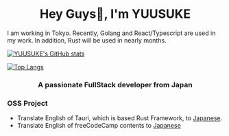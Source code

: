 <h1 align="center">Hey Guys👋, I'm YUUSUKE</h1>

I am working in Tokyo.
Recently, Golang and React/Typescript are used in my work. In addition, Rust will be used in nearly months.

[![YUUSUKE's GitHub stats](https://github-readme-stats.vercel.app/api?username=YUUSUKE18&theme=vue-dark&show_icons=true)](https://github.com/S-guchi/github-readme-stats)

[![Top Langs](https://github-readme-stats.vercel.app/api/top-langs/?username=YUUSUKE18&theme=vue-dark&show_icons=true&layout=compact)](https://github.com/S-guchi/github-readme-stats)

<h3 align="center">A passionate FullStack developer from Japan</h3>

<p align="left">
</p>



<h3>OSS Project</h3>
<ul>
<li>
Translate English of Tauri, which is based Rust Framework, to <a href="https://tauri.crowdin.com/translate/7dfb2c3bcbe2a8ea743b816cc64cfc69/503/en-ja/7?filter=basic&value=0">Japanese</a>.
</li>
<li>
Translate English of freeCodeCamp contents to <a href="https://www.freecodecamp.org/japanese/news/author/yuusuke/">Japanese</a>
</li>
</ul>
